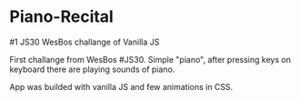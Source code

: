 # Piano-Recital
#1 JS30 WesBos challange of Vanilla JS 

First challange from WesBos #JS30.
Simple "piano", after pressing keys on keyboard there are playing sounds of piano.

App was builded with vanilla JS and few animations in CSS.
